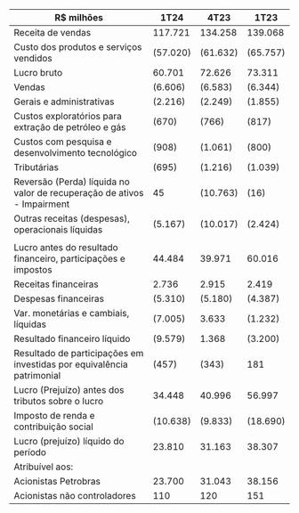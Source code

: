 |R$ milhões|1T24|4T23|1T23|
|---|---|---|---|
|Receita de vendas|117.721|134.258|139.068|
|Custo dos produtos e serviços vendidos|(57.020)|(61.632)|(65.757)|
|Lucro bruto|60.701|72.626|73.311|
|Vendas|(6.606)|(6.583)|(6.344)|
|Gerais e administrativas|(2.216)|(2.249)|(1.855)|
|Custos exploratórios para extração de petróleo e gás|(670)|(766)|(817)|
|Custos com pesquisa e desenvolvimento tecnológico|(908)|(1.061)|(800)|
|Tributárias|(695)|(1.216)|(1.039)|
|Reversão (Perda) líquida no valor de recuperação de ativos - Impairment|45|(10.763)|(16)|
|Outras receitas (despesas), operacionais líquidas|(5.167)|(10.017)|(2.424)|
| | | | |
|Lucro antes do resultado financeiro, participações e impostos|44.484|39.971|60.016|
|Receitas financeiras|2.736|2.915|2.419|
|Despesas financeiras|(5.310)|(5.180)|(4.387)|
|Var. monetárias e cambiais, líquidas|(7.005)|3.633|(1.232)|
|Resultado financeiro líquido|(9.579)|1.368|(3.200)|
|Resultado de participações em investidas por equivalência patrimonial|(457)|(343)|181|
|Lucro (Prejuízo) antes dos tributos sobre o lucro|34.448|40.996|56.997|
|Imposto de renda e contribuição social|(10.638)|(9.833)|(18.690)|
|Lucro (prejuízo) líquido do período|23.810|31.163|38.307|
|Atribuível aos:| | | |
|Acionistas Petrobras|23.700|31.043|38.156|
|Acionistas não controladores|110|120|151|
